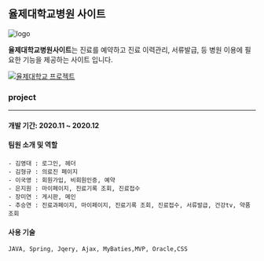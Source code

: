 ## 율제대학교병원 사이트
![logo](https://user-images.githubusercontent.com/72366102/104118337-9321bd00-536b-11eb-952a-2308c8365349.png)

 **율제대학교병원사이트**는 진료를 예약하고 진료 이력관리, 서류발급,  등 병원 이용에 필요한 기능을 제공하는 사이트 입니다.
 
 
 [![율제대학교 프로젝트](http://img.youtube.com/vi/Pabp8zvMroc/0.jpg)](https://youtu.be/Pabp8zvMroc) 
 
 ### project
 -----------------------

 #### 개발 기간: 2020.11 ~ 2020.12
 #### 팀원 소개 및 역할
    - 김영대 : 로그인, 헤더
    - 김형규 : 의료진 페이지
    - 이국영 : 회원가입, 비회원인증, 예약
    - 은지원 : 마이페이지, 진료기록 조회, 진료접수
    - 장미연 : 게시판, 메인
    - 추승연 : 진료과페이지, 마이페이지, 진료기록 조회, 진료접수, 서류발급, 건강tv, 약품조회
 
#### 사용 기술
    JAVA, Spring, Jqery, Ajax, MyBaties,MVP, Oracle,CSS

